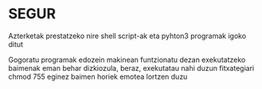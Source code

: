 # SEGUR
Azterketak prestatzeko nire shell script-ak eta pyhton3 programak igoko ditut

Gogoratu programak edozein makinean funtzionatu dezan exekutatzeko baimenak eman behar dizkiozula, 
beraz, exekutatau nahi duzun fitxategiari chmod 755 eginez baimen horiek emotea lortzen duzu
